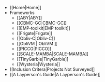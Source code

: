 - [[Home|Home]]
- Frameworks
    - [[ABY|ABY]]
    - [[CBMC-GC|CBMC-GC]]
    - [[EMP-toolkit|EMP toolkit]]
    - [[Frigate|Frigate]]
    - [[Obliv-C|Obliv-C]]
    - [[ObliVM | ObliVM ]]
    - [[PICCO|PICCO]]
    - [[SCALE-MAMBA|SCALE-MAMBA]]
    - [[TinyGarble|TinyGarble]]
    - [[Wysteria|Wysteria]]
- [[Inclusion Critera|Projects Not Surveyed]]
- [[A Layperson's Guide|A Layperson's Guide]]
